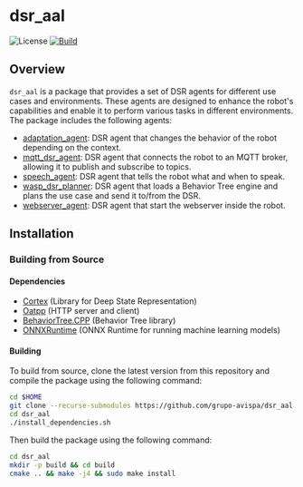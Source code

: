 # dsr_aal

![License](https://img.shields.io/github/license/grupo-avispa/dsr_aal)
[![Build](https://github.com/grupo-avispa/dsr_aal/actions/workflows/build.yml/badge.svg?branch=main)](https://github.com/grupo-avispa/dsr_aal/actions/workflows/build.yml)


## Overview

``dsr_aal`` is a package that provides a set of DSR agents for different use cases and environments. These agents are designed to enhance the robot's capabilities and enable it to perform various tasks in different environments. The package includes the following agents:

* [adaptation_agent]: DSR agent that changes the behavior of the robot depending on the context.
* [mqtt_dsr_agent]: DSR agent that connects the robot to an MQTT broker, allowing it to publish and subscribe to topics.
* [speech_agent]: DSR agent that tells the robot what and when to speak.
* [wasp_dsr_planner]: DSR agent that loads a Behavior Tree engine and plans the use case and send it to/from the DSR.
* [webserver_agent]: DSR agent that start the webserver inside the robot.


## Installation

### Building from Source

#### Dependencies

- [Cortex](https://github.com/grupo-avispa/cortex) (Library for Deep State Representation)
- [Oatpp](https://github.com/oatpp/oatpp) (HTTP server and client)
- [BehaviorTree.CPP](https://www.behaviortree.dev) (Behavior Tree library)
- [ONNXRuntime](https://onnxruntime.ai/) (ONNX Runtime for running machine learning models)

#### Building

To build from source, clone the latest version from this repository and compile the package using the following command:
```bash
cd $HOME
git clone --recurse-submodules https://github.com/grupo-avispa/dsr_aal.git
cd dsr_aal
./install_dependencies.sh
```

Then build the package using the following command:
```bash
cd dsr_aal
mkdir -p build && cd build
cmake .. && make -j4 && sudo make install
```

[adaptation_agent]: /adaptation_agent
[mqtt_dsr_agent]: /mqtt_dsr_agent
[speech_agent]: /speech_agent
[wasp_dsr_planner]: /wasp_dsr_planner
[webserver_agent]: /webserver_agent